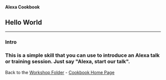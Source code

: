 #### Alexa Cookbook
## Hello World <a id="title"></a>
<hr />

### Intro <a id="intro"></a>


### This is a simple skill that you can use to introduce an Alexa talk or training session.  Just say "Alexa, start our talk".


Back to the [Workshop Folder](../README.md#title) - [Cookbook Home Page](../../README.md#title)
